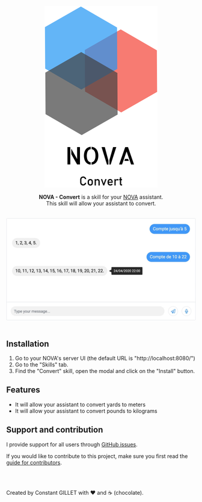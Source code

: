 <div align="center">
<a href="//nova-assistant.com" rel="nofollow">
<img src="https://github.com/constantgillet/NOVA-Convert/blob/master/resources/nova-logo.svg" alt="NOVA" width="300">
</a>

**NOVA - Convert** is a skill for your [NOVA](//github.com/HeyHeyChicken/NOVA) assistant.<br>
This skill will allow your assistant to convert.

<br>

<img src="https://github.com/constantgillet/NOVA-Convert/blob/master/resources/screenshot.jpg" alt="NOVA" width="800">
</div>

<br>

## Installation

1) Go to your NOVA's server UI (the default URL is "http://localhost:8080/")
2) Go to the "Skills" tab.
3) Find the "Convert" skill, open the modal and click on the "Install" button.

## Features

- It will allow your assistant to convert yards to meters
- It will allow your assistant to convert pounds to kilograms


## Support and contribution

I provide support for all users through [GitHub issues](//github.com/constantgillet/NOVA-Convert/issues).

If you would like to contribute to this project, make sure you first read the [guide for contributors](//github.com/HeyHeyChicken/NOVA/blob/master/CONTRIBUTING.md).

<br>
<br>

Created by Constant GILLET with ❤ and ☕ (chocolate).

